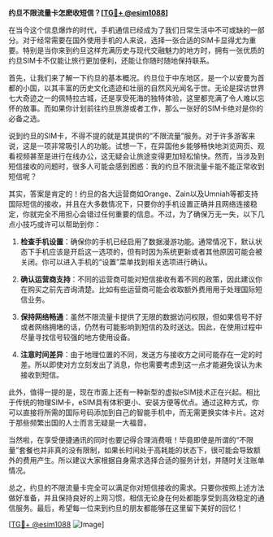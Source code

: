 **约旦不限流量卡怎麽收短信？[[TG💪+ @esim1088](https://t.me/s/esim1088)]**

在当今这个信息爆炸的时代，手机通信已经成为了我们日常生活中不可或缺的一部分。对于经常需要在国外使用手机的人来说，选择一张合适的SIM卡显得尤为重要。特别是当你来到约旦这样充满历史与现代交融魅力的地方时，拥有一张优质的约旦SIM卡不仅能让旅行更加便利，还能让你随时随地保持联系。

首先，让我们来了解一下约旦的基本概况。约旦位于中东地区，是一个以安曼为首都的小国，以其丰富的历史文化遗迹和壮丽的自然风光闻名于世。无论是探访世界七大奇迹之一的佩特拉古城，还是享受死海的独特体验，这里都充满了令人难以忘怀的故事。而如果你计划前往约旦旅游或者工作，那么一张好的SIM卡绝对是你的必备之选。

说到约旦的SIM卡，不得不提的就是其提供的“不限流量”服务。对于许多游客来说，这是一项非常吸引人的功能。试想一下，在异国他乡能够畅快地浏览网页、观看视频甚至是进行在线办公，这无疑会让旅途变得更加轻松愉快。然而，当涉及到短信接收的问题时，很多人可能会感到困惑：我的约旦不限流量卡能不能正常收到短信呢？

其实，答案是肯定的！约旦的各大运营商如Orange、Zain以及Umniah等都支持国际短信的接收，并且在大多数情况下，只要你的手机设置正确并且网络连接稳定，你就完全不用担心会错过任何重要的信息。不过，为了确保万无一失，以下几点小技巧或许可以帮助到你：

1. **检查手机设置**：确保你的手机已经启用了数据漫游功能。通常情况下，默认状态下手机应该是开启这一选项的，但有时因为系统更新或者其他原因可能会被关闭。你可以进入手机的“设置”菜单找到相关选项进行确认。
   
2. **确认运营商支持**：不同的运营商可能对短信接收有着不同的政策，因此建议你在购买之前先咨询清楚。比如有些运营商可能会收取额外费用用于处理国际短信业务。

3. **保持网络畅通**：虽然不限流量卡提供了无限的数据访问权限，但如果信号不好或者网络拥堵的话，仍然有可能影响到短信的及时送达。因此，在使用过程中尽量寻找信号较强的地方使用设备。

4. **注意时间差异**：由于地理位置的不同，发送方与接收方之间可能存在一定的时差。所以即使对方立刻发出了消息，你也需要考虑到这一点才能避免误认为未接收到短信。

此外，值得一提的是，现在市面上还有一种新型的虚拟eSIM技术正在兴起。相比于传统的物理SIM卡，eSIM具有体积更小、安装方便等优点。通过这种方式，你可以直接将所需的国际号码添加到自己的智能手机中，而无需更换实体卡片。这对于那些频繁出国的人士而言无疑是一大福音。

当然啦，在享受便捷通讯的同时也要记得合理消费哦！毕竟即使是所谓的“不限量”套餐也并非真的没有限制，如果长时间处于高耗能的状态下，很可能会导致额外的费用产生。所以建议大家根据自身需求选择合适的服务计划，并随时关注账单情况。

总之，约旦的不限流量卡完全可以满足你对短信接收的需求。只要你按照上述方法做好准备，并且保持良好的上网习惯，相信无论身在何处都能享受到高效稳定的通信服务。最后，希望每一位来到约旦的朋友都能够在这里留下美好的回忆！

[[TG💪+ @esim1088](https://t.me/s/esim1088) ![Image](https://i.postimg.cc/4NQfJmqS/Snipaste-2025-05-13-00-14-12.png)]